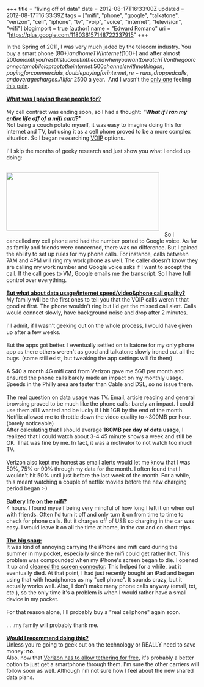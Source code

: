 +++
title = "living off of data"
date = 2012-08-17T16:33:00Z
updated = 2012-08-17T16:33:39Z
tags = ["mifi", "phone", "google", "talkatone", "verizon", "cell", "iphone", "tv", "voip", "voice", "internet", "television", "wifi"]
blogimport = true 
[author]
	name = "Edward Romano"
	uri = "https://plus.google.com/118036157148722337915"
+++

In the Spring of 2011, I was very much jaded by the&nbsp;telecom&nbsp;industry. You buy a smart phone ($80+) and home TV/Internet ($100+) and after almost $200 a month you're still stuck out in the cold when you want to watch TV on the go or connect a mobile laptop to the internet. 500 channels with nothing on, paying for commercials, double paying for internet, re-runs, dropped calls, and overage charges. All for ~$2500 a year. &nbsp;And I wasn't the <a href="http://techcrunch.com/2011/04/11/study-smartphone-users-wasting-hundreds-of-dollars-per-year-on-unnecessary-contracts/">only one</a> feeling <a href="http://www.mac-forums.com/forums/ipad-hardware-accessories/194874-paying-unlimited-internet-twice-same-carrier-okay-you.html">this pain</a>.<br /><br /><b><u>What was I paying these people for?</u></b><br /><br />My cell contract was ending soon, so I had a thought: <b><i>"What if I ran my entire life off of a <a href="http://en.wikipedia.org/wiki/Mifi">mifi card</a>?"</i></b><br />Not being a couch potato myself, it was easy to imagine doing this for internet and TV, but using it as a cell phone proved to be a more complex situation. So&nbsp;I began researching&nbsp;<a href="http://en.wikipedia.org/wiki/Voip">VOIP</a>&nbsp;options.<br /><br />I'll skip the months of geeky research and just show you what I ended up doing:<br /><br /><div class="separator" style="clear: both; text-align: center;"><a href="http://4.bp.blogspot.com/-t4bpbpFiQlo/UB2P18SQwUI/AAAAAAAAALQ/OrO0Cs7R32k/s1600/mifi_phone_process.png" imageanchor="1" style="clear: left; float: left; margin-bottom: 1em; margin-right: 1em;"><img border="0" height="152" src="http://4.bp.blogspot.com/-t4bpbpFiQlo/UB2P18SQwUI/AAAAAAAAALQ/OrO0Cs7R32k/s400/mifi_phone_process.png" width="400" /></a></div><br /><br /><br /><br /><br /><br /><br /><br /><br />So I cancelled my cell phone and had the number ported to&nbsp;Google&nbsp;voice. As far as family and friends were concerned, there was no difference. But I gained the ability to set up rules for my phone calls. For instance, calls between 7AM and 4PM will ring my work phone as well. The caller doesn't know they are calling my work number and Google voice asks if I want to accept the call. If the call goes to VM, Google emails me the transcript. So I have full control over everything.<br /><br /><b><u>But what about data usage/internet speed/video&amp;phone call quality?</u></b><br />My family will be the first ones to tell you that the VOIP calls weren't that good at first. The phone wouldn't ring but I'd get the missed call alert. Calls would connect slowly, have background noise and drop after 2 minutes.<br /><br />I'll admit, if I wasn't geeking out on the whole process, I would have given up after a few weeks.<br /><br />But the apps got better. I eventually settled on talkatone for my only phone app as there others weren't as good and talkatone slowly ironed out all the bugs. (some still exist, but tweaking the app settings will fix them)<br /><br />A $40 a month 4G mifi card from Verizon gave me 5GB per month and ensured&nbsp;the phone calls barely made an impact on my monthly usage. Speeds in the Philly area are faster than Cable and DSL, so no issue there.<br /><br />The real question on data usage was TV. Email, article reading and general browsing proved to be much like the phone calls: barely an impact. I could use them all I wanted and be lucky if I hit 1GB by the end of the month.<br />Netflix allowed me to throttle down the video quality to ~300MB per hour. (barely&nbsp;noticeable)<br />After calculating that I should average <b>160MB per day of data usage</b>, I realized that I could watch about 3-4 45 minute shows a week and still be OK. That was fine by me. In fact, it was a motivator to not watch too much TV.<br /><br />Verizon also kept me honest as email alerts would let me know that I was 50%, 75% or 90% through my data for the month. I often found that I wouldn't hit 50% until just before the last week of the month. For a while, this meant watching a couple of netflix movies before the new charging period began :-)<br /><br /><b><u>Battery life on the mifi?</u></b><br />4 hours. I found myself being very mindful of how long I left it on when out with friends. Often I'd turn it off and only turn it on from time to time to check for phone calls.&nbsp;But it charges off of USB so charging in the car was easy. I would leave it on all the time at home, in the car and on short trips.<br /><br /><b><u>The big snag:</u></b><br />It was kind of annoying carrying the iPhone and mifi card during the summer in my pocket, especially since the mifi could get rather hot. This problem was compounded when my iPhone's screen began to die. I opened it up and <a href="http://www.ifixit.com/Guide/Installing-iPhone-3G-Display-Assembly/1159/1">cleaned the screen connector</a>. This helped for a while, but it eventually died. At that point, I had just recently bought an iPad and began using that with headphones as my "cell phone". It sounds crazy, but it actually works well. Also, I don't make many phone calls anyway (email, txt, etc.), so the only time it's a problem is when I would rather have a small device in my pocket.<br /><br />For that reason alone, I'll probably buy a "real cellphone" again soon.<br /><br />. . .my family will probably thank me.<br /><br /><b><u>Would I recommend doing this?</u></b><br />Unless you're going to geek out on the technology or REALLY need to save money:<b> no.</b><br />Also, now that <a href="http://www.digitaltrends.com/mobile/verizon-must-allow-android-tethering-apps-cant-charge-fee-fcc/">Verizon has to allow tethering for free</a>, it's probably a better option to just get a smartphone through them. I'm sure the other carriers will follow soon as well. Although I'm not sure how I feel about the new shared data plans.<br /><br />
